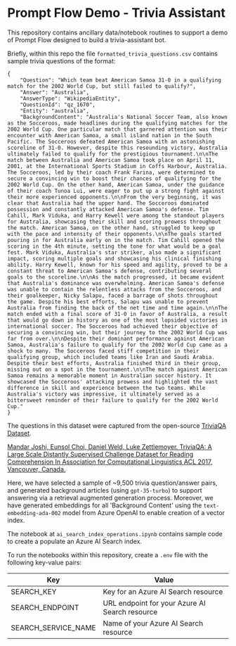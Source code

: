 # Prompt Flow Demo - Trivia Assistant

This repository contains ancillary data/notebook routines to support a demo of Prompt Flow designed to build a trivia-assistant bot. 

Briefly, within this repo the file `formatted_trivia_questions.csv` contains sample trivia questions of the format:

```
{
    "Question": "Which team beat American Samoa 31-0 in a qualifying match for the 2002 World Cup, but still failed to qualify?", 
    "Answer": "Australia", 
    "AnswerType": "WikipediaEntity", 
    "QuestionId": "qz_1670", 
    "Entity": "australia", 
    "BackgroundContent": "Australia's National Soccer Team, also known as the Socceroos, made headlines during the qualifying matches for the 2002 World Cup. One particular match that garnered attention was their encounter with American Samoa, a small island nation in the South Pacific. The Socceroos defeated American Samoa with an astonishing scoreline of 31-0. However, despite this resounding victory, Australia ultimately failed to qualify for the prestigious tournament.\n\nThe match between Australia and American Samoa took place on April 11, 2001, at the International Sports Stadium in Coffs Harbour, Australia. The Socceroos, led by their coach Frank Farina, were determined to secure a convincing win to boost their chances of qualifying for the 2002 World Cup. On the other hand, American Samoa, under the guidance of their coach Tunoa Lui, were eager to put up a strong fight against their more experienced opponents.\n\nFrom the very beginning, it was clear that Australia had the upper hand. The Socceroos dominated possession and constantly attacked American Samoa's defense. Tim Cahill, Mark Viduka, and Harry Kewell were among the standout players for Australia, showcasing their skill and scoring prowess throughout the match. American Samoa, on the other hand, struggled to keep up with the pace and intensity of their opponents.\n\nThe goals started pouring in for Australia early on in the match. Tim Cahill opened the scoring in the 4th minute, setting the tone for what would be a goal fest. Mark Viduka, Australia's star striker, also made a significant impact, scoring multiple goals and showcasing his clinical finishing ability. Harry Kewell, known for his speed and agility, proved to be a constant threat to American Samoa's defense, contributing several goals to the scoreline.\n\nAs the match progressed, it became evident that Australia's dominance was overwhelming. American Samoa's defense was unable to contain the relentless attacks from the Socceroos, and their goalkeeper, Nicky Salapu, faced a barrage of shots throughout the game. Despite his best efforts, Salapu was unable to prevent Australia from finding the back of the net time and time again.\n\nThe match ended with a final score of 31-0 in favor of Australia, a result that would go down in history as one of the most lopsided victories in international soccer. The Socceroos had achieved their objective of securing a convincing win, but their journey to the 2002 World Cup was far from over.\n\nDespite their dominant performance against American Samoa, Australia's failure to qualify for the 2002 World Cup came as a shock to many. The Socceroos faced stiff competition in their qualifying group, which included teams like Iran and Saudi Arabia. Despite their best efforts, Australia finished third in their group, missing out on a spot in the tournament.\n\nThe match against American Samoa remains a memorable moment in Australian soccer history. It showcased the Socceroos' attacking prowess and highlighted the vast difference in skill and experience between the two teams. While Australia's victory was impressive, it ultimately served as a bittersweet reminder of their failure to qualify for the 2002 World Cup."
}
```

The questions in this dataset were captured from the open-source [TriviaQA Dataset](https://nlp.cs.washington.edu/triviaqa/index.html).

[Mandar Joshi, Eunsol Choi, Daniel Weld, Luke Zettlemoyer. TriviaQA: A Large Scale Distantly Supervised Challenge Dataset for Reading Comprehension
In Association for Computational Linguistics ACL 2017, Vancouver, Canada.](https://arxiv.org/abs/1705.03551)


Here, we have selected a sample of ~9,500 trivia question/answer pairs, and generated background articles (using `gpt-35-turbo`) to support answering via a retrieval augmented generation process. Moreover, we have generated embeddings for all 'Background Content' using the `text-embedding-ada-002` model from Azure OpenAI to enable creation of a vector index.

The notebook at `ai_search_index_operations.ipynb` contains sample code to create a populate an Azure AI Search index.

To run the notebooks within this repository, create a `.env` file with the following key-value pairs:

| Key                  | Value                                            |
|----------------------|--------------------------------------------------|
| SEARCH_KEY           | Key for an Azure AI Search resource              |
| SEARCH_ENDPOINT      | URL endpoint for your Azure AI Search resource   |
| SEARCH_SERVICE_NAME  | Name of your Azure AI Search resource            |
